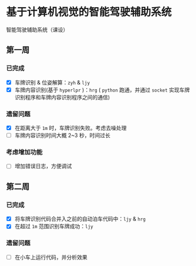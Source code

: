 # 基于计算机视觉的智能驾驶辅助系统
智能驾驶辅助系统（课设）

## 第一周

### 已完成
- [x] 车牌识别 & 位姿解算：`zyh` & `ljy`
- [x] 车牌内容识别(基于 `hyperlpr` )：`hrg` ( `python` 跑通，并通过 `socket` 实现车牌识别程序和车牌内容识别程序之间的通信)

### 遗留问题
- [x] 在距离大于 `1m` 时，车牌识别失败。考虑去噪处理
- [ ] 车牌内容识别时间大概 2~3 秒，时间过长

### 考虑增加功能
- [ ] 增加错误日志，方便调试

## 第二周

### 已完成
- [x] 将车牌识别代码合并入之前的自动泊车代码中：`ljy` & `hrg`
- [x] 在超过 `1m` 范围识别车牌成功：`ljy`

### 遗留问题
- [ ] 在小车上运行代码，并分析效果
